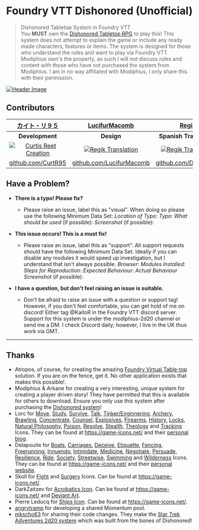 # Foundry VTT Dishonored (Unofficial)

> Dishonored Tabletop System in Foundry VTT
\
You **MUST** own the [Dishonored Tabletop RPG](https://www.modiphius.net/collections/dishonored-the-roleplaying-game) to play this! This system does not attempt to explain the game or include any ready made characters, features or items. The system is designed for those who understand the rules and want to play via Foundry VTT. Modiphius own's the property, as such I will not discuss rules and content with those who have not purchased the system from Modiphius. I am in no way affiliated with Modiphius, I only share this with their permission.

[![Header Image](https://curtisreet.co.uk/img/projects/dishonored.webp)](https://curtisreet.co.uk/img/projects/dishonored.webp)

## Contributors

| [カイト・リ９５](https://www.curtisreet.co.uk) | [LucifurMacomb](https://twitter.com/HNJClarke) | [Regik](https://twitter.com/regik)
| :---: | :---: | :---: |
|**Development**|**Design**|**Spanish Translation**|
| [![Curtis Reet Creation](https://avatars.githubusercontent.com/u/36826879?s=100)](https://www.curtisreet.co.uk) | [![Regik Translation](https://avatars.githubusercontent.com/u/87908174?s=100)](https://twitter.com/HNJClarke) | [![Regik Translation](https://avatars.githubusercontent.com/u/70920540?s=100)](https://twitter.com/regik)
| [github.com/CurtR95](https://github.com/CurtR95) | [github.com/LucifurMacomb](https://github.com/LucifurMacomb) | [github.com/Damaskian](https://github.com/Damaskian)

## Have a Problem?

- **There is a typo! Please fix?**
  - Please raise an issue, label this as "visual". When doing so please use the following Minimum Data Set:
*Location of Typo*:
*Typo*:
*What should be used* (if possible):
*Screenshot* (if possible):

- **This issue occurs! This is a must fix!**
  - Please raise an issue, label this as "support". All support requests should have the following Minimum Data Set. Ideally if you can disable any modules it would speed up investigation, but I understand that isn't always possible.
*Browser*:
*Modules Installed*:
*Steps for Reproduction*:
*Expected Behaviour*:
*Actual Behaviour*
*Screenshot* (if possible):

- **I have a question, but don't feel raising an issue is suitable.**
  - Don't be afraid to raise an issue with a question or support tag! However, if you don't feel comfortable, you can get hold of me on discord! Either tag @KaitoR in the  Foundry VTT discord server. Support for this system is under the modiphius-2d20 channel or send me a DM. I check Discord daily; however, I live in the UK thus work via GMT.

---

## Thanks

- Atropos, of course, for creating the amazing [Foundry Virtual Table-top](https://foundryvtt.com/) solution. If you are on the fence, get it. No other application exists that makes this possible!.
- Modiphius & Arkane for creating a very interesting, unique system for creating a player driven story! They have permitted that this is available for others to download. Ensure you only use this system after purchasing the [Dishonored system](https://www.modiphius.net/collections/dishonored-the-roleplaying-game)!
- Lorc for [Move](https://game-icons.net/1x1/lorc/walking-boot.html), [Study](https://game-icons.net/1x1/lorc/bookmarklet.html), [Survive](https://game-icons.net/1x1/lorc/compass.html), [Talk](https://game-icons.net/1x1/lorc/lips.html), [Tinker/Enginnering](https://game-icons.net/1x1/lorc/gears.html), [Archery](https://game-icons.net/1x1/lorc/archery-target.html), [Brawling](https://game-icons.net/1x1/lorc/boxing-glove.html), [Concentrate](https://game-icons.net/1x1/lorc/magnifying-glass.html), [Counsel](https://game-icons.net/1x1/lorc/conversation.html), [Explosives](https://game-icons.net/1x1/lorc/explosive-materials.html), [Firearms](https://game-icons.net/1x1/lorc/blunderbuss.html), [History](https://game-icons.net/1x1/lorc/gift-of-knowledge.html), [Locks](https://game-icons.net/1x1/lorc/padlock.html), [Natural Philosophy](https://game-icons.net/1x1/lorc/night-sky.html), [Poison](https://game-icons.net/1x1/lorc/poison-bottle.html), [Resolve](https://game-icons.net/1x1/lorc/brain.html), [Stealth](https://game-icons.net/1x1/lorc/sly.html), [Theology](https://game-icons.net/1x1/lorc/cultist.html) and [Tracking](https://game-icons.net/1x1/lorc/treasure-map.html) Icons. They can be found at <https://game-icons.net/> and their [personal blog](https://lorcblog.blogspot.com/).
- Delapouite for [Boats](https://game-icons.net/1x1/delapouite/wood-canoe.html), [Carriages](https://game-icons.net/1x1/delapouite/rail-road.html), [Deceive](https://game-icons.net/1x1/delapouite/spy.html), [Etiquette](https://game-icons.net/1x1/delapouite/wisdom.html), [Fencing](https://game-icons.net/1x1/delapouite/fencer.html), [Freerunning](https://game-icons.net/1x1/delapouite/jump-across.html), [Innuendo](https://game-icons.net/1x1/delapouite/think.html), [Intimidate](https://game-icons.net/1x1/delapouite/uprising.html), [Medicine](https://game-icons.net/1x1/delapouite/medicines.html), [Negotiate](https://game-icons.net/1x1/delapouite/shaking-hands.html), [Persuade](https://game-icons.net/1x1/delapouite/convince.html), [Resilience](https://game-icons.net/1x1/delapouite/arm-sling.html), [Ride](https://game-icons.net/1x1/delapouite/horse-head.html), [Society](https://game-icons.net/1x1/delapouite/id-card.html), [Streetwise](https://game-icons.net/1x1/delapouite/wanted-reward.html), [Swimming](https://game-icons.net/1x1/delapouite/pool-dive.html) and [Wilderness](https://game-icons.net/1x1/delapouite/saber-toothed-cat-head.html) Icons. They can be found at <https://game-icons.net/> and their [personal website](https://delapouite.com/).
- Skoll for [Fight](https://game-icons.net/1x1/skoll/fist.html) and [Surgery](https://game-icons.net/1x1/skoll/amputation.html) Icons. Can be found at <https://game-icons.net/>.
- DarkZaitzev for [Acrobatics Icon](https://game-icons.net/1x1/darkzaitzev/acrobatic.html). Can be found at <https://game-icons.net/> and [Deviant Art](https://www.deviantart.com/darkzaitzev).
- Pierre Leducq for [Ships Icon](https://game-icons.net/1x1/skoll/fist.html). Can be found at <https://game-icons.net/>.
- [angrytramp](https://github.com/angrytramp) for developing a shared Momentum pool.
- [mkscho63](https://github.com/mkscho63) for sharing their code changes. They make the [Star Trek Adventures 2d20 system](https://github.com/mkscho63/sta) which was built from the bones of Dishonored!
